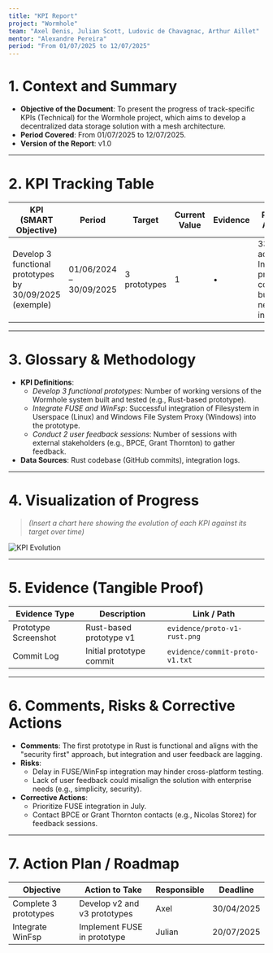 ```yaml
---
title: "KPI Report"  
project: "Wormhole"  
team: "Axel Denis, Julian Scott, Ludovic de Chavagnac, Arthur Aillet"  
mentor: "Alexandre Pereira"  
period: "From 01/07/2025 to 12/07/2025"  
---
```


# 1. Context and Summary  
- **Objective of the Document**: To present the progress of track-specific KPIs (Technical) for the Wormhole project, which aims to develop a decentralized data storage solution with a mesh architecture.  
- **Period Covered**: From 01/07/2025 to 12/07/2025.  
- **Version of the Report**: v1.0  

---

# 2. KPI Tracking Table  

| KPI (SMART Objective)                              | Period          | Target                        | Current Value   | Evidence                          | Progress Analysis                          | Next Step                                |
|----------------------------------------------------|-----------------|-------------------------------|-----------------|-----------------------------------|--------------------------------------------|------------------------------------------|
| Develop 3 functional prototypes by 30/09/2025   (exemple)   | 01/06/2024 – 30/09/2025   | 3 prototypes                  | 1               | •     | 33% achieved. Initial Rust prototype completed, but pace needs to increase. | • Finalize v2 and v3 by end of August.   |

---

# 3. Glossary & Methodology  

- **KPI Definitions**:  
  - *Develop 3 functional prototypes*: Number of working versions of the Wormhole system built and tested (e.g., Rust-based prototype).  
  - *Integrate FUSE and WinFsp*: Successful integration of Filesystem in Userspace (Linux) and Windows File System Proxy (Windows) into the prototype.  
  - *Conduct 2 user feedback sessions*: Number of sessions with external stakeholders (e.g., BPCE, Grant Thornton) to gather feedback.  
- **Data Sources**: Rust codebase (GitHub commits), integration logs.  

---

# 4. Visualization of Progress  

> *(Insert a chart here showing the evolution of each KPI against its target over time)*  

![KPI Evolution](path/to/chart-kpis.png)  

---

# 5. Evidence (Tangible Proof)  

| Evidence Type                 | Description                         | Link / Path                           |
|-------------------------------|-------------------------------------|---------------------------------------|
| Prototype Screenshot          | Rust-based prototype v1             | `evidence/proto-v1-rust.png`          |
| Commit Log                    | Initial prototype commit            | `evidence/commit-proto-v1.txt`        |

---

# 6. Comments, Risks & Corrective Actions  

- **Comments**: The first prototype in Rust is functional and aligns with the "security first" approach, but integration and user feedback are lagging.  
- **Risks**:  
  - Delay in FUSE/WinFsp integration may hinder cross-platform testing.  
  - Lack of user feedback could misalign the solution with enterprise needs (e.g., simplicity, security).  
- **Corrective Actions**:  
  - Prioritize FUSE integration in July.  
  - Contact BPCE or Grant Thornton contacts (e.g., Nicolas Storez) for feedback sessions.  

---

# 7. Action Plan / Roadmap  

| Objective                  | Action to Take                  | Responsible     | Deadline     |
|----------------------------|---------------------------------|-----------------|--------------|
| Complete 3 prototypes      | Develop v2 and v3 prototypes    | Axel            | 30/04/2025   |
| Integrate WinFsp             | Implement FUSE in prototype     | Julian          | 20/07/2025   |